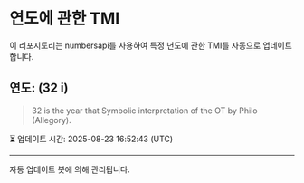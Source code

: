 
# 연도에 관한 TMI

이 리포지토리는 numbersapi를 사용하여 특정 년도에 관한 TMI를 자동으로 업데이트합니다.

## 연도: (32 i)
> 32 is the year that Symbolic interpretation of the OT by Philo (Allegory).

⏳ 업데이트 시간: 2025-08-23 16:52:43 (UTC)

---
자동 업데이트 봇에 의해 관리됩니다.
